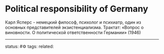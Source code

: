 # Political responsibility of Germany
Карл Ясперс - немецкий философ, психолог и психиатр, один из основных представителей экзистенциализма. Трактат: «Вопрос о виновности. О политической ответственности Германии» (1946)

---
status: #⚙️ 
tags: 
related: 